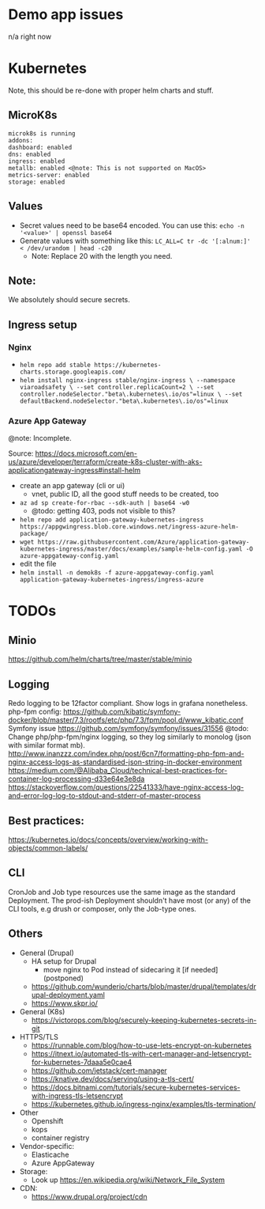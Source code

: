# Demo app issues

n/a right now

# Kubernetes

Note, this should be re-done with proper helm charts and stuff.

## MicroK8s

```text
microk8s is running
addons:
dashboard: enabled
dns: enabled
ingress: enabled
metallb: enabled <@note: This is not supported on MacOS>
metrics-server: enabled
storage: enabled
```


## Values

- Secret values need to be base64 encoded. You can use this: `echo -n '<value>' | openssl base64`
- Generate values with something like this: `LC_ALL=C tr -dc '[:alnum:]' < /dev/urandom | head -c20`
    - Note: Replace 20 with the length you need.

## Note:

We absolutely should secure secrets.


## Ingress setup

### Nginx
- `helm repo add stable https://kubernetes-charts.storage.googleapis.com/`
- `helm install nginx-ingress stable/nginx-ingress \
    --namespace viaroadsafety \
    --set controller.replicaCount=2 \
    --set controller.nodeSelector."beta\.kubernetes\.io/os"=linux \
    --set defaultBackend.nodeSelector."beta\.kubernetes\.io/os"=linux`

### Azure App Gateway

@note: Incomplete.

Source: <https://docs.microsoft.com/en-us/azure/developer/terraform/create-k8s-cluster-with-aks-applicationgateway-ingress#install-helm>

- create an app gateway (cli or ui)
    - vnet, public ID, all the good stuff needs to be created, too
- `az ad sp create-for-rbac --sdk-auth | base64 -w0`
    - @todo: getting 403, pods not visible to this?
- `helm repo add application-gateway-kubernetes-ingress https://appgwingress.blob.core.windows.net/ingress-azure-helm-package/`
- `wget https://raw.githubusercontent.com/Azure/application-gateway-kubernetes-ingress/master/docs/examples/sample-helm-config.yaml -O azure-appgateway-config.yaml`
- edit the file
- `helm install -n demok8s -f azure-appgateway-config.yaml application-gateway-kubernetes-ingress/ingress-azure`

# TODOs

## Minio

https://github.com/helm/charts/tree/master/stable/minio

## Logging
Redo logging to be 12factor compliant.
Show logs in grafana nonetheless.
php-fpm config: https://github.com/kibatic/symfony-docker/blob/master/7.3/rootfs/etc/php/7.3/fpm/pool.d/www_kibatic.conf
Symfony issue https://github.com/symfony/symfony/issues/31556
@todo: Change php/php-fpm/nginx logging, so they log similarly to monolog (json with similar format mb).
http://www.inanzzz.com/index.php/post/6cn7/formatting-php-fpm-and-nginx-access-logs-as-standardised-json-string-in-docker-environment
https://medium.com/@Alibaba_Cloud/technical-best-practices-for-container-log-processing-d33e64e3e8da
https://stackoverflow.com/questions/22541333/have-nginx-access-log-and-error-log-log-to-stdout-and-stderr-of-master-process

## Best practices:
https://kubernetes.io/docs/concepts/overview/working-with-objects/common-labels/

## CLI

CronJob and Job type resources use the same image as the standard Deployment. The prod-ish Deployment shouldn't have most (or any) of the CLI tools, e.g drush or composer, only the Job-type ones.

## Others
- General (Drupal)
    - HA setup for Drupal
        - move nginx to Pod instead of sidecaring it [if needed] (postponed)
    - https://github.com/wunderio/charts/blob/master/drupal/templates/drupal-deployment.yaml
    - https://www.skpr.io/  
- General (K8s)
   - https://victorops.com/blog/securely-keeping-kubernetes-secrets-in-git          
- HTTPS/TLS
    - https://runnable.com/blog/how-to-use-lets-encrypt-on-kubernetes
    - https://itnext.io/automated-tls-with-cert-manager-and-letsencrypt-for-kubernetes-7daaa5e0cae4
    - https://github.com/jetstack/cert-manager
    - https://knative.dev/docs/serving/using-a-tls-cert/
    - https://docs.bitnami.com/tutorials/secure-kubernetes-services-with-ingress-tls-letsencrypt
    - https://kubernetes.github.io/ingress-nginx/examples/tls-termination/
- Other
    - Openshift
    - kops
    - container registry
- Vendor-specific:
    - Elasticache
    - Azure AppGateway
- Storage:
    - Look up https://en.wikipedia.org/wiki/Network_File_System
- CDN:
    - https://www.drupal.org/project/cdn
    